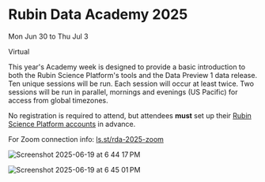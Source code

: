 # Rubin Data Academy 2025

Mon Jun 30 to Thu Jul 3

Virtual

This year's Academy week is designed to provide a basic introduction to both the Rubin Science Platform's tools and the Data Preview 1 data release. Ten unique sessions will be run. Each session will occur at least twice. Two sessions will be run in parallel, mornings and evenings (US Pacific) for access from global timezones.

No registration is required to attend, but attendees **must** set up their [Rubin Science Platform accounts](https://rsp.lsst.io/guides/getting-started/get-an-account.html) in advance.

For Zoom connection info: [ls.st/rda-2025-zoom](https://ls.st/rda-2025-zoom)

![Screenshot 2025-06-19 at 6 44 17 PM](https://github.com/user-attachments/assets/6914ce91-04d8-4c22-8980-01c14ce67038)

![Screenshot 2025-06-19 at 6 45 01 PM](https://github.com/user-attachments/assets/e4ccf27e-dca2-4834-980d-8d5549c693da)
